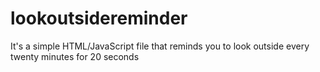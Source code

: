 # lookoutsidereminder
It's a simple HTML/JavaScript file that reminds you to look outside every twenty minutes for 20 seconds
